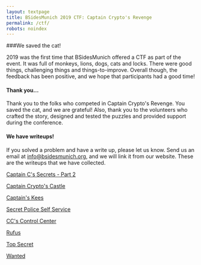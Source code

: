 ```yaml
---
layout: textpage
title: BSidesMunich 2019 CTF: Captain Crypto's Revenge
permalink: /ctf/
robots: noindex
---
```

###We saved the cat!

2019 was the first time that BSidesMunich offered a CTF as part of the event. It was full of monkeys, lions, dogs, cats and locks. There were good things, challenging things and things-to-improve. Overall though, the feedback has been positive, and we hope that participants had a good time!


#### Thank you...
Thank you to the folks who competed in Captain Crypto's Revenge. You saved the cat, and we are grateful! 
Also, thank you to the volunteers who crafted the story, designed and tested the puzzles and provided support during the conference.

#### We have writeups!
If you solved a problem and have a write up, please let us know. Send us an email at info@bsidesmunich.org, and we will link it from our website. These are the writeups that we have collected.

[Captain C's Secrets - Part 2](http://tiny.cc/690a5y)

[Captain Crypto's Castle](https://github.com/jennj/bsidesmuc19-ctf/wiki/Captain-Crypto's-Castle)

[Captain's Kees](https://github.com/jennj/bsidesmuc19-ctf/wiki/Captains-Kees)

[Secret Police Self Service](https://github.com/jennj/bsidesmuc19-ctf/wiki/Secret-Police-Self-Service)

[CC's Control Center](https://github.com/jennj/bsidesmuc19-ctf/wiki/CC's-Control-Center)

[Rufus](https://github.com/jennj/bsidesmuc19-ctf/wiki/Rufus)

[Top Secret](https://github.com/jennj/bsidesmuc19-ctf/wiki/Top-Secret)

[Wanted](https://github.com/jennj/bsidesmuc19-ctf/wiki/Wanted)
